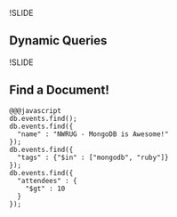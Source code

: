 !SLIDE

## Dynamic Queries

!SLIDE

## Find a Document!

    @@@javascript
    db.events.find();
    db.events.find({
      "name" : "NWRUG - MongoDB is Awesome!"
    });
    db.events.find({
      "tags" : {"$in" : ["mongodb", "ruby"]}
    });
    db.events.find({
      "attendees" : {
        "$gt" : 10
      }
    });